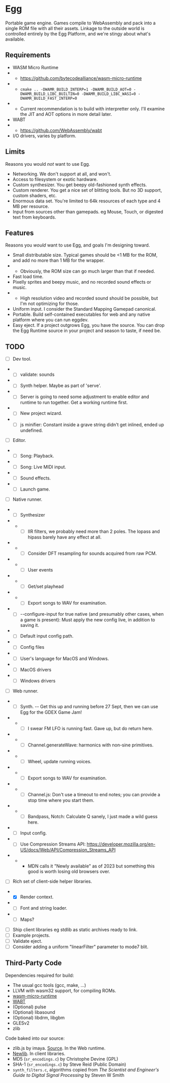 # Egg

Portable game engine.
Games compile to WebAssembly and pack into a single ROM file with all their assets.
Linkage to the outside world is controlled entirely by the Egg Platform, and we're stingy about what's available.

## Requirements

- WASM Micro Runtime
- - https://github.com/bytecodealliance/wasm-micro-runtime
- - `cmake .. -DWAMR_BUILD_INTERP=1 -DWAMR_BUILD_AOT=0 -DWAMR_BUILD_LIBC_BUILTIN=0 -DWAMR_BUILD_LIBC_WASI=0 -DWAMR_BUILD_FAST_INTERP=0`
- - Current recommendation is to build with interpretter only. I'll examine the JIT and AOT options in more detail later.
- WABT
- - https://github.com/WebAssembly/wabt
- I/O drivers, varies by platform.

## Limits

Reasons you would *not* want to use Egg.

- Networking. We don't support at all, and won't.
- Access to filesystem or exotic hardware.
- Custom synthesizer. You get beepy old-fashioned synth effects.
- Custom renderer. You get a nice set of blitting tools. But no 3D support, custom shaders, etc.
- Enormous data set. You're limited to 64k resources of each type and 4 MB per resource.
- Input from sources other than gamepads. eg Mouse, Touch, or digested text from keyboards.

## Features

Reasons you *would* want to use Egg, and goals I'm designing toward.

- Small distributable size. Typical games should be <1 MB for the ROM, and add no more than 1 MB for the wrapper.
- - Obviously, the ROM size can go much larger than that if needed.
- Fast load time.
- Pixelly sprites and beepy music, and no recorded sound effects or music.
- - High resolution video and recorded sound should be possible, but I'm not optimizing for those.
- Uniform input. I consider the Standard Mapping Gamepad canonical.
- Portable. Build self-contained executables for web and any native platform where you can run eggdev.
- Easy eject. If a project outgrows Egg, you have the source. You can drop the Egg Runtime source in your project and season to taste, if need be.

## TODO

- [ ] Dev tool.
- - [ ] validate: sounds
- - [ ] Synth helper. Maybe as part of 'serve'.
- - [ ] Server is going to need some adjustment to enable editor and runtime to run together. Get a working runtime first.
- - [ ] New project wizard.
- - [ ] js minifier: Constant inside a grave string didn't get inlined, ended up undefined.
- [ ] Editor.
- - [ ] Song: Playback.
- - [ ] Song: Live MIDI input.
- - [ ] Sound effects.
- - [ ] Launch game.
- [ ] Native runner.
- - [ ] Synthesizer
- - - [ ] IIR filters, we probably need more than 2 poles. The lopass and hipass barely have any effect at all.
- - - [ ] Consider DFT resampling for sounds acquired from raw PCM.
- - - [ ] User events
- - - [ ] Get/set playhead
- - - [ ] Export songs to WAV for examination.
- - [ ] --configure-input for true native (and presumably other cases, when a game is present): Must apply the new config live, in addition to saving it.
- - [ ] Default input config path.
- - [ ] Config files
- - [ ] User's language for MacOS and Windows.
- - [ ] MacOS drivers
- - [ ] Windows drivers
- [ ] Web runner.
- - [ ] Synth. -- Get this up and running before 27 Sept, then we can use Egg for the GDEX Game Jam!
- - - [ ] I swear FM LFO is running fast. Gave up, but do return here.
- - - [ ] Channel.generateWave: harmonics with non-sine primitives.
- - - [ ] Wheel, update running voices.
- - - [ ] Export songs to WAV for examination.
- - - [ ] Channel.js: Don't use a timeout to end notes; you can provide a stop time where you start them.
- - - [ ] Bandpass, Notch: Calculate Q sanely, I just made a wild guess here.
- - [ ] Input config.
- - [ ] Use Compression Streams API: https://developer.mozilla.org/en-US/docs/Web/API/Compression_Streams_API
- - - MDN calls it "Newly available" as of 2023 but something this good is worth losing old browsers over.
- [ ] Rich set of client-side helper libraries.
- - [x] Render context.
- - [ ] Font and string loader.
- - [ ] Maps?
- [ ] Ship client libraries eg stdlib as static archives ready to link.
- [ ] Example projects.
- [ ] Validate eject.
- [ ] Consider adding a uniform "linearFilter" parameter to mode7 blit.

## Third-Party Code

Dependencies required for build:
- The usual gcc tools (gcc, make, ...)
- LLVM with wasm32 support, for compiling ROMs.
- [wasm-micro-runtime](https://github.com/bytecodealliance/wasm-micro-runtime)
- [WABT](https://github.com/WebAssembly/wabt)
- (Optional) pulse
- (Optional) libasound
- (Optional) libdrm, libgbm
- GLESv2
- zlib

Code baked into our source:
- zlib.js by imaya. [Source](https://github.com/imaya/zlib.js). In the Web runtime.
- [Newlib](https://sourceware.org/newlib/). In client libraries.
- MD5 (`sr_encodings.c`) by Christophe Devine (GPL)
- SHA-1 (`sr_encodings.c`) by Steve Reid (Public Domain)
- `synth_filters.c`, algorithms copied from _The Scientist and Engineer's Guide to Digital Signal Processing_ by Steven W Smith
